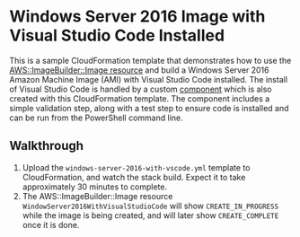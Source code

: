 # Windows Server 2016 Image with Visual Studio Code Installed

This is a sample CloudFormation template that demonstrates how to use the [AWS::ImageBuilder::Image resource](https://docs.aws.amazon.com/AWSCloudFormation/latest/UserGuide/aws-resource-imagebuilder-imagerecipe.html) and build a Windows Server 2016 Amazon Machine Image (AMI) with Visual Studio Code installed. The install of Visual Studio Code is handled by a custom [component](https://docs.aws.amazon.com/AWSCloudFormation/latest/UserGuide/aws-resource-imagebuilder-component.html) which is also created with this CloudFormation template. The component includes a simple validation step, along with a test step to ensure code is installed and can be run from the PowerShell command line.

## Walkthrough

1. Upload the ```windows-server-2016-with-vscode.yml``` template to CloudFormation, and watch the stack build. Expect it to take approximately 30 minutes to complete.
2. The AWS::ImageBuilder::Image resource ```WindowServer2016WithVisualStudioCode``` will show ```CREATE_IN_PROGRESS``` while the image is being created, and will later show ```CREATE_COMPLETE``` once it is done.
